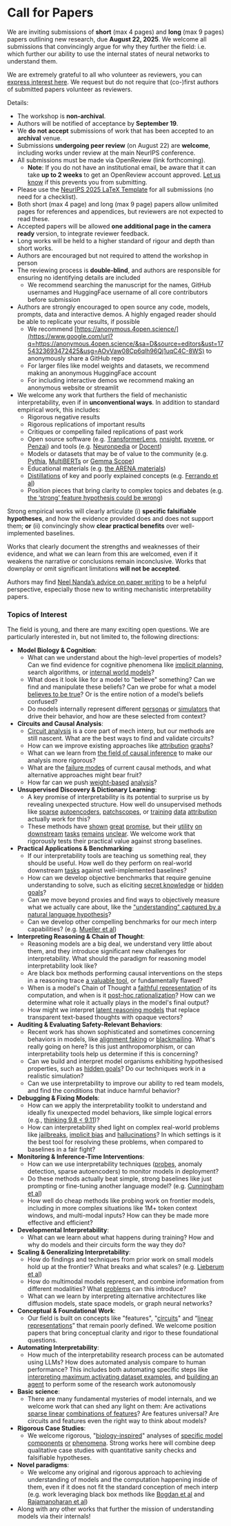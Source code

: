 # Call for Papers
We are inviting submissions of **short** (max 4 pages) and **long** (max 9 pages) papers outlining new research, due **August 22, 2025**. We welcome all submissions that convincingly argue for why they further the field: i.e. which further our ability to use the internal states of neural networks to understand them. 

We are extremely grateful to all who volunteer as reviewers, you can [express interest here](https://www.google.com/url?q=https://docs.google.com/forms/d/e/1FAIpQLSdiw1SJllzoTz_nqzDTzTOGb9DV3W_truQyh-WvYj_QGIi7Mg/viewform?usp%3Ddialog&sa=D&source=editors&ust=1754323693469595&usg=AOvVaw3RDnWUWxx0hsu6iPswbAuC). We request but do not require that (co-)first authors of submitted papers volunteer as reviewers. 

Details: 
* The workshop is **non-archival**.
* Authors will be notified of acceptance by **September 19**.
* We **do not accept** submissions of work that has been accepted to an **archival** venue.
* Submissions **undergoing peer review** (on August 22) are **welcome**, including works under review at the main NeurIPS conference.
* All submissions must be made via OpenReview (link forthcoming).
  * **Note**: If you do not have an institutional email, be aware that it can take **up to 2 weeks** to get an OpenReview account approved. [Let us know](mailto:neurips2025@mechinterpworkshop.com) if this prevents you from submitting.
* Please use the [NeurIPS 2025 LaTeX Template](https://www.google.com/url?q=https://media.neurips.cc/Conferences/NeurIPS2025/Styles.zip&sa=D&source=editors&ust=1754323693471083&usg=AOvVaw3eCblFQzSN003visI2a4z9) for all submissions (no need for a checklist).
* Both short (max 4 page) and long (max 9 page) papers allow unlimited pages for references and appendices, but reviewers are not expected to read these.
* Accepted papers will be allowed **one additional page in the camera ready** version, to integrate reviewer feedback.
* Long works will be held to a higher standard of rigour and depth than short works.
* Authors are encouraged but not required to attend the workshop in person
* The reviewing process is **double-blind**, and authors are responsible for ensuring no identifying details are included
  * We recommend searching the manuscript for the names, GitHub usernames and HuggingFace username of all core contributors before submission
* Authors are strongly encouraged to open source any code, models, prompts, data and interactive demos. A highly engaged reader should be able to replicate your results, if possible
  * We recommend [https://anonymous.4open.science/](https://www.google.com/url?q=https://anonymous.4open.science/&sa=D&source=editors&ust=1754323693472425&usg=AOvVaw08Cp6qlh96Qj1uqC4C-8WS) to anonymously share a GitHub repo
  * For larger files like model weights and datasets, we recommend making an anonymous HuggingFace account
  * For including interactive demos we recommend making an anonymous website or streamlit
* We welcome any work that furthers the field of mechanistic interpretability, even if in **unconventional ways**. In addition to standard empirical work, this includes:
  * Rigorous negative results
  * Rigorous replications of important results
  * Critiques or compelling failed replications of past work
  * Open source software (e.g. [TransformerLens](https://www.google.com/url?q=https://github.com/neelnanda-io/TransformerLens&sa=D&source=editors&ust=1754323693473278&usg=AOvVaw3JDIj3Jq9jfPmedmHlbLCJ), [nnsight](https://www.google.com/url?q=https://github.com/ndif-team/nnsight&sa=D&source=editors&ust=1754323693473357&usg=AOvVaw0txFfh0XRCYPbryNBr555j), [pyvene](https://www.google.com/url?q=https://github.com/stanfordnlp/pyvene/tree/main/pyvene/models/mlp&sa=D&source=editors&ust=1754323693473441&usg=AOvVaw2ZH_bvm0neCEd2vGEsst0D), or [Penzai](https://www.google.com/url?q=https://github.com/google-deepmind/penzai&sa=D&source=editors&ust=1754323693473527&usg=AOvVaw2qW8D_ftxxv0TNmaMSv_wZ)) and tools (e.g. [Neuronpedia](https://www.google.com/url?q=http://neuronpedia.org&sa=D&source=editors&ust=1754323693473605&usg=AOvVaw1ho0Dcu5hxuE1Z5LCZ3HTg) or [Docent](https://www.google.com/url?q=https://transluce.org/introducing-docent&sa=D&source=editors&ust=1754323693473689&usg=AOvVaw2pg-mmQc8Sx17gzv5zeIRo))
  * Models or datasets that may be of value to the community (e.g. [Pythia](https://www.google.com/url?q=https://arxiv.org/abs/2304.01373&sa=D&source=editors&ust=1754323693473852&usg=AOvVaw2rQx1mFPby98UNMqxy_XIP), [MultiBERTs](https://www.google.com/url?q=https://arxiv.org/abs/2106.16163&sa=D&source=editors&ust=1754323693473926&usg=AOvVaw1q0zHP2GWgn9it0Q1_bbyv) or [Gemma Scope](https://www.google.com/url?q=https://arxiv.org/abs/2408.05147&sa=D&source=editors&ust=1754323693473998&usg=AOvVaw2j1dPyxbFPkMGumRnbbM3V))
  * Educational materials (e.g. [the ARENA materials](https://www.google.com/url?q=https://arena3-chapter1-transformer-interp.streamlit.app/&sa=D&source=editors&ust=1754323693474168&usg=AOvVaw19yWMgCmrXje0WdiPn6vj_))
  * [Distillations](https://www.google.com/url?q=https://distill.pub/2017/research-debt/&sa=D&source=editors&ust=1754323693474284&usg=AOvVaw2RhnoVW-8iCjXcFYzU53Or) of key and poorly explained concepts (e.g. [Ferrando et al](https://www.google.com/url?q=https://arxiv.org/abs/2405.00208&sa=D&source=editors&ust=1754323693474410&usg=AOvVaw284_qmjcSDYQO-sl8PoNNx))
  * Position pieces that bring clarity to complex topics and debates (e.g. [the ‘strong’ feature hypothesis could be wrong](https://www.google.com/url?q=https://www.alignmentforum.org/posts/tojtPCCRpKLSHBdpn/the-strong-feature-hypothesis-could-be-wrong&sa=D&source=editors&ust=1754323693474667&usg=AOvVaw3j1YVibaAi95r-70iCbgHP))

Strong empirical works will clearly articulate (i) **specific falsifiable hypotheses**, and how the evidence provided does and does not support them; **or** (ii) convincingly show **clear practical benefits** over well-implemented baselines. 

Works that clearly document the strengths and weaknesses of their evidence, and what we can learn from this are welcomed, even if it weakens the narrative or conclusions remain inconclusive. Works that downplay or omit significant limitations **will not be accepted**. 

Authors may find [Neel Nanda’s advice on paper writing](https://www.google.com/url?q=https://www.alignmentforum.org/posts/eJGptPbbFPZGLpjsp/highly-opinionated-advice-on-how-to-write-ml-papers&sa=D&source=editors&ust=1754323693475683&usg=AOvVaw08zY1HD2Mi6tbbNy-7PdWh) to be a helpful perspective, especially those new to writing mechanistic interpretability papers. 
### Topics of Interest
The field is young, and there are many exciting open questions. We are particularly interested in, but not limited to, the following directions: 
* **Model Biology & Cognition**:
  * What can we understand about the high-level properties of models? Can we find evidence for cognitive phenomena like [implicit planning](https://www.google.com/url?q=https://transformer-circuits.pub/2025/attribution-graphs/biology.html%23dives-poems&sa=D&source=editors&ust=1754323693476434&usg=AOvVaw3vahQjZsJGVNIDWNytWtPO), search algorithms, or [internal world models](https://www.google.com/url?q=https://arxiv.org/abs/2210.13382&sa=D&source=editors&ust=1754323693476563&usg=AOvVaw2-mTVWUvI4nyb4t5_urX-X)?
  * What does it look like for a model to "believe" something? Can we find and manipulate these beliefs? Can we probe for what a model [believes to be true](https://www.google.com/url?q=https://arxiv.org/abs/2310.06824&sa=D&source=editors&ust=1754323693476805&usg=AOvVaw3nAYqeJVIeWmFvOeCT7Zlq)? Or is the entire notion of a model’s beliefs confused?
  * Do models internally represent different [personas](https://www.google.com/url?q=https://arxiv.org/abs/2406.12094&sa=D&source=editors&ust=1754323693477020&usg=AOvVaw0OtqUmIIN2DtnaE54iscbF) or [simulators](https://www.google.com/url?q=https://www.nature.com/articles/s41586-023-06647-8&sa=D&source=editors&ust=1754323693477102&usg=AOvVaw1hmBTweWD8n1Xf9-_3u7Mm) that drive their behavior, and how are these selected from context?
* **Circuits and Causal Analysis**:
  * [Circuit analysis](https://www.google.com/url?q=https://distill.pub/2020/circuits/zoom-in/&sa=D&source=editors&ust=1754323693477397&usg=AOvVaw0hCTVKAWCDHVpZpbk43Au-) is a core part of mech interp, but our methods are still nascent. What are the best ways to find and validate circuits?
  * How can we improve existing approaches like [attribution](https://www.google.com/url?q=https://arxiv.org/abs/2406.11944&sa=D&source=editors&ust=1754323693477654&usg=AOvVaw2-5Vg9tp-Mi5ibqBvUWDoJ) [graphs](https://www.google.com/url?q=https://transformer-circuits.pub/2025/attribution-graphs/methods.html&sa=D&source=editors&ust=1754323693477754&usg=AOvVaw30o3iuI_H35k7nBo44CiYX)?
  * What can we learn from [the field of causal inference](https://www.google.com/url?q=https://arxiv.org/abs/2407.04690&sa=D&source=editors&ust=1754323693477918&usg=AOvVaw1Q3mA_WjqIQW3AOcy3Erh-) to make our analysis more rigorous?
  * What are the [failure modes](https://www.google.com/url?q=https://arxiv.org/abs/2307.15771&sa=D&source=editors&ust=1754323693478074&usg=AOvVaw1PKnXdQNx_-0bSnkRAT4_z) of current causal methods, and what alternative approaches might bear fruit?
  * How far can we push [weight-based](https://www.google.com/url?q=https://arxiv.org/abs/2301.05217&sa=D&source=editors&ust=1754323693478271&usg=AOvVaw2K4RPZMYrAe2q5sUIC8tyv) [analysis](https://www.google.com/url?q=https://arxiv.org/abs/2410.08417&sa=D&source=editors&ust=1754323693478337&usg=AOvVaw2u1NY623kufbl1sTpaFGyP)?
* **Unsupervised Discovery & Dictionary Learning**:
  * A key promise of interpretability is its potential to surprise us by revealing unexpected structure. How well do unsupervised methods like [sparse](https://www.google.com/url?q=https://arxiv.org/abs/2103.15949&sa=D&source=editors&ust=1754323693478681&usg=AOvVaw1zmCDpx0Y4vZ30J_xKkGuR) [autoencoders](https://www.google.com/url?q=https://transformer-circuits.pub/2023/monosemantic-features&sa=D&source=editors&ust=1754323693478771&usg=AOvVaw1xnhcnF-T3Or6F9ZP6MvTi), [patch](https://www.google.com/url?q=https://arxiv.org/abs/2401.06102&sa=D&source=editors&ust=1754323693478836&usg=AOvVaw3H_1tSGGlcjhAY9YttvhSm)[scopes](https://www.google.com/url?q=https://arxiv.org/abs/2403.10949v2&sa=D&source=editors&ust=1754323693478887&usg=AOvVaw10wshEyKrvMz8YLnrVkqj6), or [training](https://www.google.com/url?q=https://proceedings.mlr.press/v70/koh17a?ref%3Dhttps://githubhelp.com&sa=D&source=editors&ust=1754323693478979&usg=AOvVaw2rOLeUEm3KGCMSQMKHcuU0) [data](https://www.google.com/url?q=https://arxiv.org/abs/2308.03296&sa=D&source=editors&ust=1754323693479057&usg=AOvVaw0d5jbDxXUCFoG5avBJ6Vv8) [attribution](https://www.google.com/url?q=https://arxiv.org/abs/2205.11482&sa=D&source=editors&ust=1754323693479126&usg=AOvVaw0h69Nf6vFUVHi1tw23tlgJ) actually work for this?
  * These methods have [shown](https://www.google.com/url?q=https://transformer-circuits.pub/2024/scaling-monosemanticity/index.html&sa=D&source=editors&ust=1754323693479294&usg=AOvVaw1i8ejmnPE-SAFtcxT2s77d) [great](https://www.google.com/url?q=https://transformer-circuits.pub/2025/attribution-graphs/biology.html&sa=D&source=editors&ust=1754323693479393&usg=AOvVaw1BzHKTGFLfp1qbd2rlWm66) [promise](https://www.google.com/url?q=https://arxiv.org/abs/2503.10965&sa=D&source=editors&ust=1754323693479465&usg=AOvVaw3KNuXAItvOPI693bCFxFFJ), but their [utility](https://www.google.com/url?q=https://arxiv.org/abs/2502.16681&sa=D&source=editors&ust=1754323693479540&usg=AOvVaw1P42Ytd4pKveW_GxQsB8Qx) [on](https://www.google.com/url?q=https://www.tilderesearch.com/blog/sieve&sa=D&source=editors&ust=1754323693479628&usg=AOvVaw03fhiV4K5qThb3ofA08UFc) [downstream](https://www.google.com/url?q=https://arxiv.org/abs/2501.17148&sa=D&source=editors&ust=1754323693479696&usg=AOvVaw3w9hYOO6_5YoOh6S0BJYnH) [tasks](https://www.google.com/url?q=https://transformer-circuits.pub/2024/features-as-classifiers/index.html&sa=D&source=editors&ust=1754323693479779&usg=AOvVaw11TXYdS5Fc5qdPejmQnwCj) [remains](https://www.google.com/url?q=https://arxiv.org/abs/2502.04382&sa=D&source=editors&ust=1754323693479844&usg=AOvVaw0e0cRxqloIKMgrHvD7hVup) [unclear](https://www.google.com/url?q=https://www.alignmentforum.org/posts/4uXCAJNuPKtKBsi28/negative-results-for-saes-on-downstream-tasks&sa=D&source=editors&ust=1754323693479944&usg=AOvVaw1NWI_KGnrEIojW2gYvqNUU). We welcome work that rigorously tests their practical value against strong baselines.
* **Practical Applications & Benchmarking**:
  * If our interpretability tools are teaching us something real, they should be useful. How well do they perform on real-world downstream [tasks](https://www.google.com/url?q=https://www.lesswrong.com/posts/wGRnzCFcowRCrpX4Y/downstream-applications-as-validation-of-interpretability&sa=D&source=editors&ust=1754323693480431&usg=AOvVaw0XrNfBtHeOI6bYP3SBdgVC) against well-implemented baselines?
  * How can we develop objective benchmarks that require genuine understanding to solve, such as eliciting [secret knowledge](https://www.google.com/url?q=https://arxiv.org/abs/2505.14352&sa=D&source=editors&ust=1754323693480702&usg=AOvVaw2ieG3JgG1VycswQsdsK_j5) or [hidden goals](https://www.google.com/url?q=https://arxiv.org/abs/2503.10965&sa=D&source=editors&ust=1754323693480784&usg=AOvVaw10iRXYTcFYi5x_OzC7n8AU)?
  * Can we move beyond proxies and find ways to objectively measure what we actually care about, like the ["understanding" captured by a natural language hypothesis](https://www.google.com/url?q=https://arxiv.org/abs/2502.04382&sa=D&source=editors&ust=1754323693481055&usg=AOvVaw01eEY7Og_iwGkqhbAgGZrn)?
  * Can we develop other compelling benchmarks for our mech interp capabilities? (e.g. [Mueller et al](https://www.google.com/url?q=https://arxiv.org/abs/2504.13151&sa=D&source=editors&ust=1754323693481261&usg=AOvVaw2K6bXAC8xlElOazQCknLyP))
* **Interpreting Reasoning & Chain of Thought**:
  * Reasoning models are a big deal, we understand very little about them, and they introduce significant new challenges for interpretability. What should the paradigm for reasoning model interpretability look like?
  * Are black box methods performing causal interventions on the steps in a reasoning trace [a valuable tool](https://www.google.com/url?q=https://arxiv.org/abs/2506.19143&sa=D&source=editors&ust=1754323693481794&usg=AOvVaw2At-SwU4_WjSzHE8LicaDa), or fundamentally flawed?
  * When is a model's Chain of Thought a [faithful representation](https://www.google.com/url?q=https://arxiv.org/abs/2305.04388&sa=D&source=editors&ust=1754323693481973&usg=AOvVaw0HmW7r_ImW9QnkGyr9cQCo) of its computation, and when is it [post-hoc rationalization](https://www.google.com/url?q=https://arxiv.org/abs/2503.08679&sa=D&source=editors&ust=1754323693482090&usg=AOvVaw3OBpjQkUa4KZBpBX-ZilGg)? How can we determine what role it actually plays in the model's final output?
  * How might we interpret [latent reasoning models](https://www.google.com/url?q=https://arxiv.org/abs/2412.06769&sa=D&source=editors&ust=1754323693482304&usg=AOvVaw0Wb1byH_k3sJkC85MIkNqU) that replace transparent text-based thoughts with opaque vectors?
* **Auditing & Evaluating Safety-Relevant Behaviors**:
  * Recent work has shown sophisticated and sometimes concerning behaviors in models, like [alignment faking](https://www.google.com/url?q=https://arxiv.org/abs/2412.14093&sa=D&source=editors&ust=1754323693482673&usg=AOvVaw16r96gwpTfvhsDJxJGVjCZ) or [blackmailing](https://www.google.com/url?q=https://www.anthropic.com/research/agentic-misalignment&sa=D&source=editors&ust=1754323693482763&usg=AOvVaw3AKjkRPxNhj8GFiJQAkCjo). What's really going on here? Is this just anthropomorphism, or can interpretability tools help us determine if this is concerning?
  * Can we build and interpret model organisms exhibiting hypothesised properties, such as [hidden goals](https://www.google.com/url?q=https://arxiv.org/abs/2503.10965&sa=D&source=editors&ust=1754323693483116&usg=AOvVaw2jDjhHe6SNQqwozo8tRQ54)? Do our techniques work in a realistic simulation?
  * Can we use interpretability to improve our ability to red team models, and find the conditions that induce harmful behavior?
* **Debugging & Fixing Models**:
  * How can we apply the interpretability toolkit to understand and ideally fix unexpected model behaviors, like simple logical errors (e.g., [thinking 9.8 < 9.11](https://www.google.com/url?q=https://transluce.org/observability-interface&sa=D&source=editors&ust=1754323693483664&usg=AOvVaw0OjcQda0dFatNep4FJWIax))?
  * How can interpretability shed light on complex real-world problems like [jailbreaks](https://www.google.com/url?q=https://transformer-circuits.pub/2025/attribution-graphs/biology.html%23dives-jailbreak&sa=D&source=editors&ust=1754323693483863&usg=AOvVaw0-Z2lGJWqPgojZ_S3ib4_s), [implicit bias](https://www.google.com/url?q=https://arxiv.org/abs/2506.10922&sa=D&source=editors&ust=1754323693484029&usg=AOvVaw02Ry56CU1CI4RSHrb1rk-J) and [hallucinations](https://www.google.com/url?q=https://arxiv.org/abs/2411.14257&sa=D&source=editors&ust=1754323693484119&usg=AOvVaw3orryHTC4OW6gxd79ZILds)? In which settings is it the best tool for resolving these problems, when compared to baselines in a fair fight?
* **Monitoring & Inference-Time Interventions**:
  * How can we use interpretability techniques ([probes](https://www.google.com/url?q=https://arxiv.org/abs/2102.12452&sa=D&source=editors&ust=1754323693484593&usg=AOvVaw1-pTbK79bQRIN6zW5tk0PS), anomaly detection, sparse autoencoders) to monitor models in deployment?
  * Do these methods actually beat simple, strong baselines like just prompting or fine-tuning another language model? (e.g. [Cunningham et al](https://www.google.com/url?q=https://alignment.anthropic.com/2025/cheap-monitors/&sa=D&source=editors&ust=1754323693484931&usg=AOvVaw2RG1s4f-yRTakA_ThEB28A))
  * How well do cheap methods like probing work on frontier models, including in more complex situations like 1M+ token context windows, and multi-modal inputs? How can they be made more effective and efficient?
* **Developmental Interpretability**:
  * What can we learn about what happens during training? How and why do models and their circuits form the way they do?
* **Scaling & Generalizing Interpretability**:
  * How do findings and techniques from prior work on small models hold up at the frontier? What breaks and what scales? (e.g. [Lieberum et al](https://www.google.com/url?q=https://arxiv.org/abs/2307.09458&sa=D&source=editors&ust=1754323693485809&usg=AOvVaw1DNYQ3cQw_Qq6Ou_IvV9pU))
  * How do multimodal models represent, and combine information from different modalities? What [problems](https://www.google.com/url?q=https://openreview.net/pdf?id%3DVUhRdZp8ke&sa=D&source=editors&ust=1754323693486019&usg=AOvVaw29oVPG-POUayjsODrA1ZHJ) can this introduce?
  * What can we learn by interpreting alternative architectures like diffusion models, state space models, or graph neural networks?
* **Conceptual & Foundational Work**:
  * Our field is built on concepts like "features", "[circuits](https://www.google.com/url?q=https://distill.pub/2020/circuits/zoom-in/&sa=D&source=editors&ust=1754323693486480&usg=AOvVaw3kHy124t89yAz1BcUSouLp)" and “[linear representations](https://www.google.com/url?q=https://transformer-circuits.pub/2024/july-update/index.html%23linear-representations&sa=D&source=editors&ust=1754323693486642&usg=AOvVaw3Gcb5huMO9UJ-1B36IpGYx)” that remain poorly defined. We welcome position papers that bring conceptual clarity and rigor to these foundational questions.
* **Automating Interpretability**:
  * How much of the interpretability research process can be automated using LLMs? How does automated analysis compare to human performance? This includes both automating specific steps like [interpreting maximum activating dataset examples](https://www.google.com/url?q=https://openaipublic.blob.core.windows.net/neuron-explainer/paper/index.html&sa=D&source=editors&ust=1754323693487252&usg=AOvVaw341s1FlrNSJKwYlUbDoJPy), and [building an agent](https://www.google.com/url?q=https://arxiv.org/abs/2404.14394&sa=D&source=editors&ust=1754323693487346&usg=AOvVaw3P7ky30BuJKPZ5QC0fE9OC) to perform some of the research work autonomously
* **Basic science**:
  * There are many fundamental mysteries of model internals, and we welcome work that can shed any light on them: Are activations [sparse linear](https://www.google.com/url?q=https://arxiv.org/abs/1601.03764&sa=D&source=editors&ust=1754323693487716&usg=AOvVaw0hm1PYmaeCJujoNIk56lj8) [combinations of features](https://www.google.com/url?q=https://transformer-circuits.pub/2022/toy_model/index.html&sa=D&source=editors&ust=1754323693487817&usg=AOvVaw1-8iwsp6eZo6PYeo4LyW5Q)? Are features universal? Are circuits and features even the right way to think about models?
* **Rigorous Case Studies**:
  * We welcome rigorous, "[biology-inspired](https://www.google.com/url?q=https://distill.pub/2020/circuits/curve-circuits/&sa=D&source=editors&ust=1754323693488202&usg=AOvVaw2Ya0wN2R9ihALnFUg_o0Gs)" analyses of [specific model](https://www.google.com/url?q=https://arxiv.org/abs/2310.04625&sa=D&source=editors&ust=1754323693488295&usg=AOvVaw1-0gBgQnlZl6NQwUYvWbqi) [components](https://www.google.com/url?q=https://transformer-circuits.pub/2024/scaling-monosemanticity/index.html&sa=D&source=editors&ust=1754323693488418&usg=AOvVaw0rZ9M1Pgm7LGjAyEFDfQRK) [or](https://www.google.com/url?q=https://arxiv.org/abs/2305.01610&sa=D&source=editors&ust=1754323693488491&usg=AOvVaw0dlmxv5lkFLvEmwhrMZLWM) [phenomena](https://www.google.com/url?q=https://arxiv.org/abs/2306.09346&sa=D&source=editors&ust=1754323693488559&usg=AOvVaw0GJYXaCEwvbu3PRtIpcnTH). Strong works here will combine deep qualitative case studies with quantitative sanity checks and falsifiable hypotheses.
* **Novel paradigms**:
  * We welcome any original and rigorous approach to achieving understanding of models and the computation happening inside of them, even if it does not fit the standard conception of mech interp (e.g. work leveraging black box methods like [Bogdan et al](https://www.google.com/url?q=https://arxiv.org/abs/2506.19143&sa=D&source=editors&ust=1754323693489081&usg=AOvVaw0_GkYVTvgBpQz9EGKlYslp) and [Rajamanoharan et al](https://www.google.com/url?q=https://www.alignmentforum.org/posts/wnzkjSmrgWZaBa2aC/self-preservation-or-instruction-ambiguity-examining-the&sa=D&source=editors&ust=1754323693489254&usg=AOvVaw0vTYdtxyj-xBOVJyWEK2hh))
* Along with any other works that further the mission of understanding models via their internals!